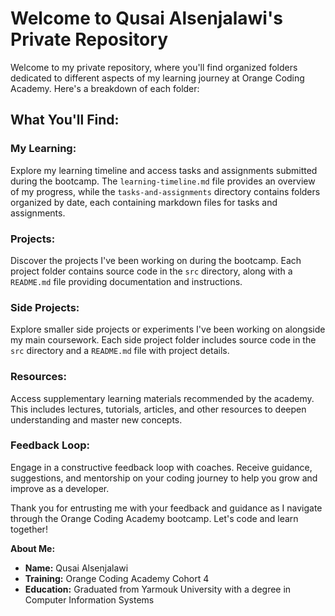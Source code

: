 # Welcome to Qusai Alsenjalawi's Private Repository

Welcome to my private repository, where you'll find organized folders dedicated to different aspects of my learning journey at Orange Coding Academy. Here's a breakdown of each folder:

## What You'll Find:

### My Learning:
Explore my learning timeline and access tasks and assignments submitted during the bootcamp. The `learning-timeline.md` file provides an overview of my progress, while the `tasks-and-assignments` directory contains folders organized by date, each containing markdown files for tasks and assignments.

### Projects:
Discover the projects I've been working on during the bootcamp. Each project folder contains source code in the `src` directory, along with a `README.md` file providing documentation and instructions.

### Side Projects:
Explore smaller side projects or experiments I've been working on alongside my main coursework. Each side project folder includes source code in the `src` directory and a `README.md` file with project details.

### Resources:
Access supplementary learning materials recommended by the academy. This includes lectures, tutorials, articles, and other resources to deepen understanding and master new concepts.

### Feedback Loop:
Engage in a constructive feedback loop with coaches. Receive guidance, suggestions, and mentorship on your coding journey to help you grow and improve as a developer.

Thank you for entrusting me with your feedback and guidance as I navigate through the Orange Coding Academy bootcamp. Let's code and learn together!

**About Me:**
- **Name:** Qusai Alsenjalawi
- **Training:** Orange Coding Academy Cohort 4
- **Education:** Graduated from Yarmouk University with a degree in Computer Information Systems
